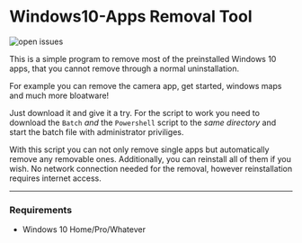 # Windows10-Apps Removal Tool
![open issues](https://img.shields.io/github/issues-raw/phoenix1747/windows10-apps.svg?style=for-the-badge)

This is a simple program to remove most of the preinstalled Windows 10 apps, that you cannot remove through a normal uninstallation.

For example you can remove the camera app, get started, windows maps and much more bloatware!

Just download it and give it a try. For the script to work you need to download the ```Batch``` *and* the ```Powershell``` script to the *same directory* and start the batch file with administrator priviliges.

With this script you can not only remove single apps but automatically remove any removable ones. Additionally, you can reinstall all of them if you wish. No network connection needed for the removal, however reinstallation requires internet access. 

---

### Requirements

* Windows 10 Home/Pro/Whatever
